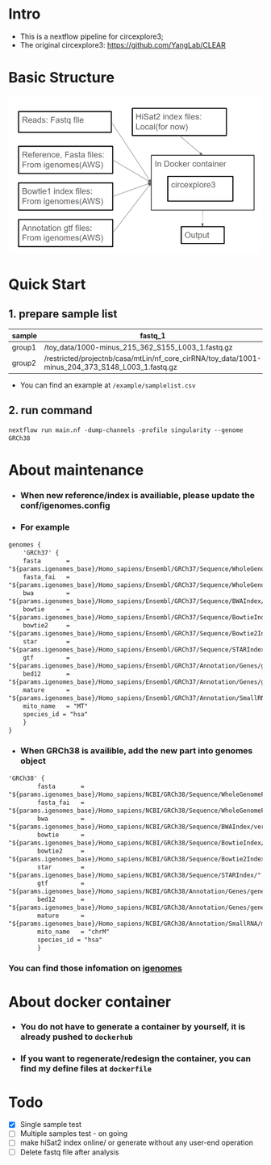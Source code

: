 # Intro
* This is a nextflow pipeline for circexplore3; 
* The original circexplore3: https://github.com/YangLab/CLEAR

# Basic Structure
![image](./pic/Structure.png)

# Quick Start
## 1. **prepare sample list**

| sample | fastq_1 | fastq_2 |
|--------|---------|---------|
| group1 | /toy_data/1000-minus_215_362_S155_L003_1.fastq.gz | /toy_data/1000-minus_215_362_S155_L003_2.fastq.gz |
| group2 | /restricted/projectnb/casa/mtLin/nf_core_cirRNA/toy_data/1001-minus_204_373_S148_L003_1.fastq.gz | /restricted/projectnb/casa/mtLin/nf_core_cirRNA/toy_data/1001-minus_204_373_S148_L003_2.fastq.gz |

- You can find an example at ```/example/samplelist.csv```

## 2. run command
```
nextflow run main.nf -dump-channels -profile singularity --genome GRCh38
```

# About maintenance
- ### When new reference/index is availiable, please update the conf/igenomes.config
- ### For example
```
genomes {
    'GRCh37' {
    fasta       = "${params.igenomes_base}/Homo_sapiens/Ensembl/GRCh37/Sequence/WholeGenomeFasta/genome.fa"
    fasta_fai   = "${params.igenomes_base}/Homo_sapiens/Ensembl/GRCh37/Sequence/WholeGenomeFasta/genome.fa.fai"
    bwa         = "${params.igenomes_base}/Homo_sapiens/Ensembl/GRCh37/Sequence/BWAIndex/version0.6.0/"
    bowtie      = "${params.igenomes_base}/Homo_sapiens/Ensembl/GRCh37/Sequence/BowtieIndex/"
    bowtie2     = "${params.igenomes_base}/Homo_sapiens/Ensembl/GRCh37/Sequence/Bowtie2Index/"
    star        = "${params.igenomes_base}/Homo_sapiens/Ensembl/GRCh37/Sequence/STARIndex/"
    gtf         = "${params.igenomes_base}/Homo_sapiens/Ensembl/GRCh37/Annotation/Genes/genes.gtf"
    bed12       = "${params.igenomes_base}/Homo_sapiens/Ensembl/GRCh37/Annotation/Genes/genes.bed"
    mature      = "${params.igenomes_base}/Homo_sapiens/Ensembl/GRCh37/Annotation/SmallRNA/mature.fa"
    mito_name   = "MT"
    species_id = "hsa"
    }
}
```
* ### When GRCh38 is availible, add the new part into genomes object
```
'GRCh38' {
        fasta       = "${params.igenomes_base}/Homo_sapiens/NCBI/GRCh38/Sequence/WholeGenomeFasta/genome.fa"
        fasta_fai   = "${params.igenomes_base}/Homo_sapiens/NCBI/GRCh38/Sequence/WholeGenomeFasta/genome.fa.fai"
        bwa         = "${params.igenomes_base}/Homo_sapiens/NCBI/GRCh38/Sequence/BWAIndex/version0.6.0/"
        bowtie      = "${params.igenomes_base}/Homo_sapiens/NCBI/GRCh38/Sequence/BowtieIndex/"
        bowtie2     = "${params.igenomes_base}/Homo_sapiens/NCBI/GRCh38/Sequence/Bowtie2Index/"
        star        = "${params.igenomes_base}/Homo_sapiens/NCBI/GRCh38/Sequence/STARIndex/"
        gtf         = "${params.igenomes_base}/Homo_sapiens/NCBI/GRCh38/Annotation/Genes/genes.gtf"
        bed12       = "${params.igenomes_base}/Homo_sapiens/NCBI/GRCh38/Annotation/Genes/genes.bed"
        mature      = "${params.igenomes_base}/Homo_sapiens/NCBI/GRCh38/Annotation/SmallRNA/mature.fa"
        mito_name   = "chrM"
        species_id = "hsa"
        }
```
### You can find those infomation on [igenomes](https://github.com/ewels/AWS-iGenomes)

# About docker container
* ### You do not have to generate a container by yourself, it is already pushed to ```dockerhub```
* ### If you want to regenerate/redesign the container, you can find my define files at ```dockerfile```

# Todo
- [x] Single sample test
- [ ] Multiple samples test - on going
- [ ] make hiSat2 index online/ or generate without any user-end operation
- [ ] Delete fastq file after analysis